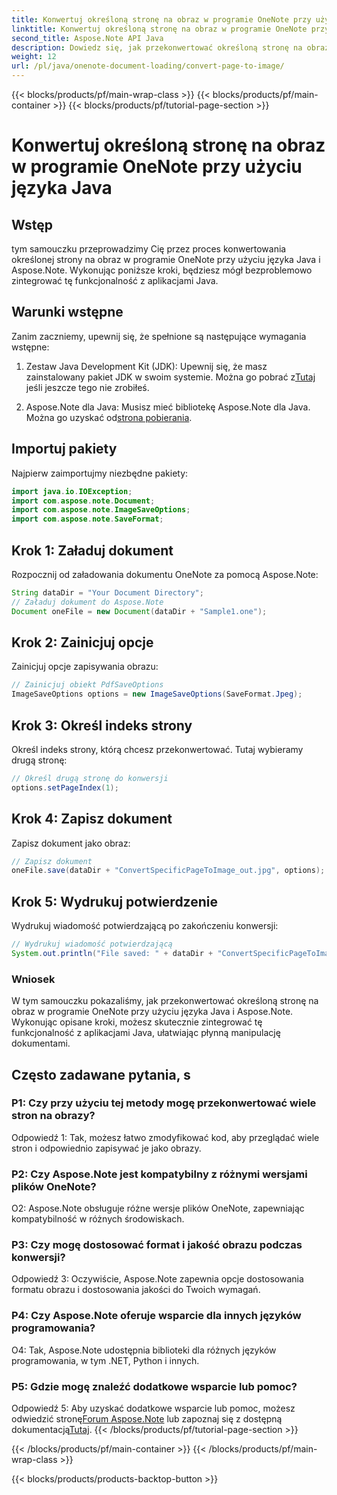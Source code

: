 ```yaml
---
title: Konwertuj określoną stronę na obraz w programie OneNote przy użyciu języka Java
linktitle: Konwertuj określoną stronę na obraz w programie OneNote przy użyciu języka Java
second_title: Aspose.Note API Java
description: Dowiedz się, jak przekonwertować określoną stronę na obraz w programie OneNote przy użyciu języka Java z Aspose.Note. Postępuj zgodnie z naszym przewodnikiem krok po kroku, aby zapewnić bezproblemową integrację.
weight: 12
url: /pl/java/onenote-document-loading/convert-page-to-image/
---
```


{{< blocks/products/pf/main-wrap-class >}}
{{< blocks/products/pf/main-container >}}
{{< blocks/products/pf/tutorial-page-section >}}

# Konwertuj określoną stronę na obraz w programie OneNote przy użyciu języka Java

## Wstęp

tym samouczku przeprowadzimy Cię przez proces konwertowania określonej strony na obraz w programie OneNote przy użyciu języka Java i Aspose.Note. Wykonując poniższe kroki, będziesz mógł bezproblemowo zintegrować tę funkcjonalność z aplikacjami Java.

## Warunki wstępne

Zanim zaczniemy, upewnij się, że spełnione są następujące wymagania wstępne:

1.  Zestaw Java Development Kit (JDK): Upewnij się, że masz zainstalowany pakiet JDK w swoim systemie. Można go pobrać z[Tutaj](https://www.oracle.com/java/technologies/javase-jdk11-downloads.html) jeśli jeszcze tego nie zrobiłeś.

2.  Aspose.Note dla Java: Musisz mieć bibliotekę Aspose.Note dla Java. Można go uzyskać od[strona pobierania](https://releases.aspose.com/note/java/).

## Importuj pakiety

Najpierw zaimportujmy niezbędne pakiety:

```java
import java.io.IOException;
import com.aspose.note.Document;
import com.aspose.note.ImageSaveOptions;
import com.aspose.note.SaveFormat;
```

## Krok 1: Załaduj dokument

Rozpocznij od załadowania dokumentu OneNote za pomocą Aspose.Note:

```java
String dataDir = "Your Document Directory";
// Załaduj dokument do Aspose.Note
Document oneFile = new Document(dataDir + "Sample1.one");
```

## Krok 2: Zainicjuj opcje

Zainicjuj opcje zapisywania obrazu:

```java
// Zainicjuj obiekt PdfSaveOptions
ImageSaveOptions options = new ImageSaveOptions(SaveFormat.Jpeg);
```

## Krok 3: Określ indeks strony

Określ indeks strony, którą chcesz przekonwertować. Tutaj wybieramy drugą stronę:

```java
// Określ drugą stronę do konwersji
options.setPageIndex(1);
```

## Krok 4: Zapisz dokument

Zapisz dokument jako obraz:

```java
// Zapisz dokument
oneFile.save(dataDir + "ConvertSpecificPageToImage_out.jpg", options);
```

## Krok 5: Wydrukuj potwierdzenie

Wydrukuj wiadomość potwierdzającą po zakończeniu konwersji:

```java
// Wydrukuj wiadomość potwierdzającą
System.out.println("File saved: " + dataDir + "ConvertSpecificPageToImage_out.jpg");
```

### Wniosek

W tym samouczku pokazaliśmy, jak przekonwertować określoną stronę na obraz w programie OneNote przy użyciu języka Java i Aspose.Note. Wykonując opisane kroki, możesz skutecznie zintegrować tę funkcjonalność z aplikacjami Java, ułatwiając płynną manipulację dokumentami.

## Często zadawane pytania, s

### P1: Czy przy użyciu tej metody mogę przekonwertować wiele stron na obrazy?

Odpowiedź 1: Tak, możesz łatwo zmodyfikować kod, aby przeglądać wiele stron i odpowiednio zapisywać je jako obrazy.

### P2: Czy Aspose.Note jest kompatybilny z różnymi wersjami plików OneNote?

O2: Aspose.Note obsługuje różne wersje plików OneNote, zapewniając kompatybilność w różnych środowiskach.

### P3: Czy mogę dostosować format i jakość obrazu podczas konwersji?

Odpowiedź 3: Oczywiście, Aspose.Note zapewnia opcje dostosowania formatu obrazu i dostosowania jakości do Twoich wymagań.

### P4: Czy Aspose.Note oferuje wsparcie dla innych języków programowania?

O4: Tak, Aspose.Note udostępnia biblioteki dla różnych języków programowania, w tym .NET, Python i innych.

### P5: Gdzie mogę znaleźć dodatkowe wsparcie lub pomoc?

 Odpowiedź 5: Aby uzyskać dodatkowe wsparcie lub pomoc, możesz odwiedzić stronę[Forum Aspose.Note](https://forum.aspose.com/c/note/28) lub zapoznaj się z dostępną dokumentacją[Tutaj](https://reference.aspose.com/note/java/).
{{< /blocks/products/pf/tutorial-page-section >}}

{{< /blocks/products/pf/main-container >}}
{{< /blocks/products/pf/main-wrap-class >}}

{{< blocks/products/products-backtop-button >}}
